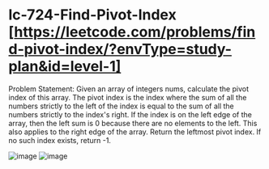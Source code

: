 # lc-724-Find-Pivot-Index [https://leetcode.com/problems/find-pivot-index/?envType=study-plan&id=level-1]

Problem Statement: Given an array of integers nums, calculate the pivot index of this array. The pivot index is the index where the sum of all the numbers strictly to the left of the index is equal to the sum of all the numbers strictly to the index's right. If the index is on the left edge of the array, then the left sum is 0 because there are no elements to the left. This also applies to the right edge of the array. Return the leftmost pivot index. If no such index exists, return -1.

![image](https://user-images.githubusercontent.com/91381804/236924596-a6102fff-a403-4947-bbc9-1452e44645f7.png)
![image](https://user-images.githubusercontent.com/91381804/236924645-1b6bda95-7fba-4f1a-a94a-cd99e2a5e54e.png)

